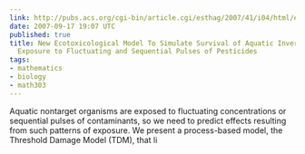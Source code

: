 ```yaml
---
link: http://pubs.acs.org/cgi-bin/article.cgi/esthag/2007/41/i04/html/es061727b.html
date: 2007-09-17 19:07 UTC
published: true
title: New Ecotoxicological Model To Simulate Survival of Aquatic Invertebrates after
  Exposure to Fluctuating and Sequential Pulses of Pesticides
tags:
- mathematics
- biology
- math303
---
```


Aquatic nontarget organisms are exposed to fluctuating concentrations or sequential pulses of contaminants, so we need to predict effects resulting from such patterns of exposure. We present a process-based model, the Threshold Damage Model (TDM), that li
